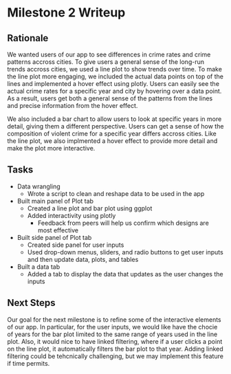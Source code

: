 Milestone 2 Writeup
================

Rationale
---------

We wanted users of our app to see differences in crime rates and crime patterns accross cities. To give users a general sense of the long-run trends accross cities, we used a line plot to show trends over time. To make the line plot more engaging, we included the actual data points on top of the lines and implemented a hover effect using plotly. Users can easily see the actual crime rates for a specific year and city by hovering over a data point. As a result, users get both a general sense of the patterns from the lines and precise information from the hover effect.

We also included a bar chart to allow users to look at specific years in more detail, giving them a different perspective. Users can get a sense of how the composition of violent crime for a specific year differs accross cities. Like the line plot, we also implmented a hover effect to provide more detail and make the plot more interactive.

Tasks
-----

-   Data wrangling
    -   Wrote a script to clean and reshape data to be used in the app
-   Built main panel of Plot tab
    -   Created a line plot and bar plot using ggplot
    -   Added interactivity using plotly
        -   Feedback from peers will help us confirm which designs are most effective
-   Built side panel of Plot tab
    -   Created side panel for user inputs
    -   Used drop-down menus, sliders, and radio buttons to get user inputs and then update data, plots, and tables
-   Built a data tab
    -   Added a tab to display the data that updates as the user changes the inputs

Next Steps
----------

Our goal for the next milestone is to refine some of the interactive elements of our app. In particular, for the user inputs, we would like have the chocie of years for the bar plot limited to the same range of years used in the line plot. Also, it would nice to have linked filtering, where if a user clicks a point on the line plot, it automatically filters the bar plot to that year. Adding linked filtering could be tehcnically challenging, but we may implement this feature if time permits.
